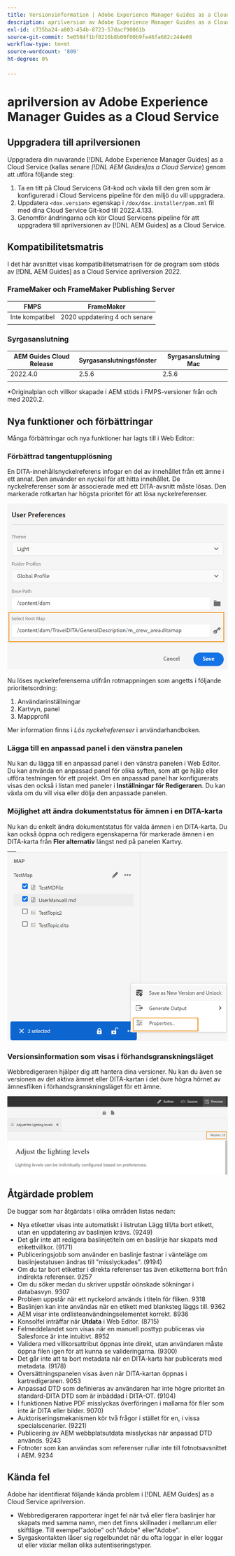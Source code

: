 ```yaml
---
title: Versionsinformation | Adobe Experience Manager Guides as a Cloud Service, aprilversion 2022
description: aprilversion av Adobe Experience Manager Guides as a Cloud Service
exl-id: c735ba24-a803-454b-8723-57dacf90061b
source-git-commit: 5e0584f1bf0216b8b00f00b9fe46fa682c244e08
workflow-type: tm+mt
source-wordcount: '809'
ht-degree: 0%

---
```


# aprilversion av Adobe Experience Manager Guides as a Cloud Service

## Uppgradera till aprilversionen

Uppgradera din nuvarande [!DNL Adobe Experience Manager Guides] as a Cloud Service (kallas senare *[!DNL AEM Guides]as a Cloud Service*) genom att utföra följande steg:
1. Ta en titt på Cloud Servicens Git-kod och växla till den gren som är konfigurerad i Cloud Servicens pipeline för den miljö du vill uppgradera.
1. Uppdatera `<dox.version>` egenskap i `/dox/dox.installer/pom.xml` fil med dina Cloud Service Git-kod till 2022.4.133.
1. Genomför ändringarna och kör Cloud Servicens pipeline för att uppgradera till aprilversionen av [!DNL AEM Guides] as a Cloud Service.

## Kompatibilitetsmatris

I det här avsnittet visas kompatibilitetsmatrisen för de program som stöds av [!DNL AEM Guides] as a Cloud Service aprilversion 2022.

### FrameMaker och FrameMaker Publishing Server

| FMPS | FrameMaker |
| --- | --- |
| Inte kompatibel | 2020 uppdatering 4 och senare |
| | |


### Syrgasanslutning

| AEM Guides Cloud Release | Syrgasanslutningsfönster | Syrgasanslutning Mac |
| --- | --- | --- |
| 2022.4.0 | 2.5.6 | 2.5.6 |
|  |  |  |

*Originalplan och villkor skapade i AEM stöds i FMPS-versioner från och med 2020.2.

## Nya funktioner och förbättringar

Många förbättringar och nya funktioner har lagts till i Web Editor:

### Förbättrad tangentupplösning

En DITA-innehållsnyckelreferens infogar en del av innehållet från ett ämne i ett annat. Den använder en nyckel för att hitta innehållet. De nyckelreferenser som är associerade med ett DITA-avsnitt måste lösas. Den markerade rotkartan har högsta prioritet för att lösa nyckelreferenser.

![dialogruta för användarinställningar](assets/user-preferences.png)

Nu löses nyckelreferenserna utifrån rotmappningen som angetts i följande prioritetsordning:

1. Användarinställningar
1. Kartvyn, panel
1. Mappprofil

Mer information finns i *Lös nyckelreferenser* i användarhandboken.

### Lägga till en anpassad panel i den vänstra panelen

Nu kan du lägga till en anpassad panel i den vänstra panelen i Web Editor. Du kan använda en anpassad panel för olika syften, som att ge hjälp eller utföra testningen för ett projekt. Om en anpassad panel har konfigurerats visas den också i listan med paneler i **Inställningar för Redigeraren**. Du kan växla om du vill visa eller dölja den anpassade panelen.

### Möjlighet att ändra dokumentstatus för ämnen i en DITA-karta

Nu kan du enkelt ändra dokumentstatus för valda ämnen i en DITA-karta. Du kan också öppna och redigera egenskaperna för markerade ämnen i en DITA-karta från **Fler alternativ** längst ned på panelen Kartvy.

![valda ämnesegenskaper](assets/map-view-properties.png)

### Versionsinformation som visas i förhandsgranskningsläget

Webbredigeraren hjälper dig att hantera dina versioner. Nu kan du även se versionen av det aktiva ämnet eller DITA-kartan i det övre högra hörnet av ämnesfliken i förhandsgranskningsläget för ett ämne.

![förhandsgranskningsversion](assets/preview-version.png)

## Åtgärdade problem

De buggar som har åtgärdats i olika områden listas nedan:

* Nya etiketter visas inte automatiskt i listrutan Lägg till/ta bort etikett, utan en uppdatering av baslinjen krävs. (9249)
* Det går inte att redigera baslinjetiteln om en baslinje har skapats med etikettvillkor. (9171)
* Publiceringsjobb som använder en baslinje fastnar i vänteläge om baslinjestatusen ändras till &quot;misslyckades&quot;. (9194)
* Om du tar bort etiketter i direkta referenser tas även etiketterna bort från indirekta referenser. 9257
* Om du söker medan du skriver uppstår oönskade sökningar i databasvyn. 9307
* Problem uppstår när ett nyckelord används i titeln för fliken. 9318
* Baslinjen kan inte användas när en etikett med blanksteg läggs till. 9362
* AEM visar inte ordlisteanvändningselementet korrekt. 8936
* Konsolfel inträffar när **Utdata** i Web Editor. (8715)
* Felmeddelandet som visas när en manuell posttyp publiceras via Salesforce är inte intuitivt. 8952
* Validera med villkorsattribut öppnas inte direkt, utan användaren måste öppna filen igen för att kunna se valideringarna. (9300)
* Det går inte att ta bort metadata när en DITA-karta har publicerats med metadata.  (9178)
* Översättningspanelen visas även när DITA-kartan öppnas i kartredigeraren. 9053
* Anpassad DTD som definieras av användaren har inte högre prioritet än standard-DITA DTD som är inbäddad i DITA-OT. (9104)
* I funktionen Native PDF misslyckas överföringen i mallarna för filer som inte är DITA eller bilder. 9070)
* Auktoriseringsmekanismen kör två frågor i stället för en, i vissa specialscenarier. (9221)
* Publicering av AEM webbplatsutdata misslyckas när anpassad DTD används. 9243
* Fotnoter som kan användas som referenser rullar inte till fotnotsavsnittet i AEM. 9234

## Kända fel

Adobe har identifierat följande kända problem i [!DNL AEM Guides] as a Cloud Service aprilversion.

* Webbredigeraren rapporterar inget fel när två eller flera baslinjer har skapats med samma namn, men det finns skillnader i mellanrum eller skiftläge. Till exempel&quot;adobe&quot; och&quot;Adobe&quot; eller&quot;Adobe&quot;.
* Syrgaskontakten låser sig regelbundet när du ofta loggar in eller loggar ut eller växlar mellan olika autentiseringstyper.

